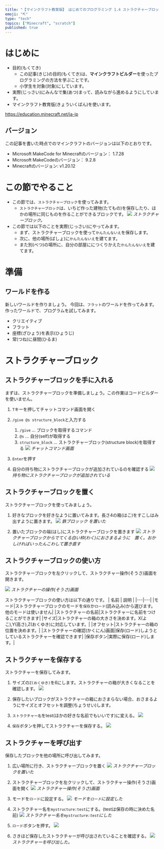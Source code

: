 ```yaml
---
title: "【マインクラフト教育版】 はじめてのプログラミング 1.4 ストラクチャーブロックを使ってみよう"
emoji: "⛏️"
type: "tech"
topics: ["Minecraft", "scratch"]
published: true
---
```


# はじめに
- 目的(もくてき)
  - この記事(きじ)の目的(もくてき)は、**マインクラフトビルダー**を使ったプログラミングの方法を学ぶことです。
  - 小学生を対象(対象)にしています。
- 実際(じっさい)にみんなで集(あつ)まって、読みながら進めるようにしています。
- マインクラフト教育版(きょういくばん)を使います。

https://education.minecraft.net/ja-jp

## バージョン
この記事を書いた時点でのマインクラフトのバージョンは以下のとおりです。
- Microsoft MakeCode for Minecraftのバージョン：  1.7.28
- Microsoft MakeCodeのバージョン：  9.2.8
- Minecraftのバージョン:   v1.20.12

# この節でやること
- この節では、`ストラクチャーブロック`を使ってみます。
  - `ストラクチャーブロック`は、いちど作った建物(たてもの)を保存したり、ほかの場所に同じものを作ることができるブロックです。
![](/images/build_town-14-structure_block/2024-07-23-06-10-06.png)
*ストラクチャーブロック。*
- この節では以下のことを実際(じっさい)にやってみます。
  - まず、ストラクチャーブロックを使って`かんたんないえ`を保存します。
  - 次に、他の場所(ばしょ)に`かんたんないえ`を建てます。
  - また別(べつ)の場所に、自分の部屋ににつくりかえた`かんたんないえ`を建てます。

# 準備
## ワールドを作る
新しいワールドを作りましょう。
今回は、`フラット`のワールドを作ってみます。
作ったワールドで、プログラムを試してみます。
- クリエイティブ
- フラット
- 座標(ざひょう)を表示(ひょうじ)
- 常(つね)に昼間(ひるま)

# ストラクチャーブロック
## ストラクチャーブロックを手に入れる
まずは、ストラクチャーブロックを準備しましょう。この作業はコードビルダーを使いません。

1. `T`キーを押してチャットコマンド画面を開く
2. `/give @s structure_block`と入力する
   1. `/give` ... ブロックを取得するコマンド
   2. `@s` ... 自分(self)が取得する
   3. `structure_block` ... ストラクチャーブロック(structure block)を取得する
![](/images/build_town-14-structure_block/2024-07-23-06-17-34.png)
*チャットコマンド画面*
3. `Enter`を押す

4. 自分の持ち物にストラクチャーブロックが追加されているのを確認する
![](/images/build_town-14-structure_block/2024-07-23-06-23-05.png)
*持ち物にストラクチャーブロックが追加されている*

## ストラクチャーブロックを置く
ストラクチャーブロックを使ってみましょう。

1. 好きなブロックを好きなように置いてみます。長さ4の箱(はこ)をすこしはみ出すように置きます。
![](/images/build_town-14-structure_block/2024-07-31-06-16-51.png)
*鉄ブロッック を置いた*

1. 置いたブロックの端(はし)にストラクチャーブロックを置きます
![](/images/build_town-14-structure_block/2024-07-31-05-43-04.png)
*ストラクチャーブロックからでてくる白い枠(わく)におさまるように　置く。おかしければいったんこわして置き直す*

## ストラクチャーブロックの使い方
ストラクチャーブロックを左クリックして、ストラクチャー操作(そうさ)画面を開きます。

![](/images/build_town-14-structure_block/structure_block_howto.png)
*ストラクチャーの操作(そうさ)画面* 

ストラクチャーブロックの使い方は以下の通りです。
| 名前 | 説明 |
|---|---|
|モード|ストラクチャーブロックのモードを`保存`か`ロード`(読み込み)から選びます。他のモードは使いません|
|ストラクチャーの名前|ストラクチャーに名前をつけることができます|
|サイズ|ストラクチャーの箱の大きさを決めます。X(よこ),Y(高さ),Z(おくゆき)に対応しています。|
|オフセット|ストラクチャーの箱の位置を決めます。|
|ストラクチャーの確認(かくにん)画面|保存(ロード)しようとしているストラクチャーを確認できます|
|保存ボタン|実際に保存(ロード)します。|

## ストラクチャーを保存する
ストラクチャーを保存してみます。



1. サイズの`Z(おくゆき)`を6にします。ストラクチャーの箱が大きくなることを確認します。
![](/images/build_town-14-structure_block/2024-07-31-06-23-16.png)

2. 保存したいブロックがストラクチャーの箱におさまらない場合、おさまるようにサイズとオフセットを調整(ちょうせい)します。

3. `ストラクチャー名`をtest(ほかの好きな名前でもいいです)に変える。
![](/images/build_town-14-structure_block/2024-07-31-22-16-14.png)

4. `保存`ボタンを押してストラクチャーを保存する。
![](/images/build_town-14-structure_block/2024-07-31-22-19-02.png)

## ストラクチャーを呼び出す
保存したブロックを他の場所に呼び出してみます。

1. 広い場所に行き、ストラクチャーブロックを置く
![](/images/build_town-14-structure_block/2024-07-31-22-21-29.png)
*ストラクチャーブロックを置いた*

2. ストラクチャーブロックを左クリックして、ストラクチャー操作(そうさ)画面を開く
![](/images/build_town-14-structure_block/2024-07-31-22-23-24.png)
*ストラクチャー操作(そうさ)画面*

3. モードを`ロード`に設定する。
![](/images/build_town-14-structure_block/2024-07-31-22-24-01.png)
*モードを`ロード`に設定した*

4. ストラクチャー名を`mystructure:test`にする。(testは保存の時に決めた名前)
![](/images/build_town-14-structure_block/2024-07-31-22-24-01.png)
*ストラクチャー名を`mystructure:test`にした* 

5. `ロード`ボタンを押す。
![](/images/build_town-14-structure_block/2024-07-31-22-27-25.png)

6. さきほど保存したストラクチャーが呼び出されていることを確認する。
![](/images/build_town-14-structure_block/2024-07-31-22-29-37.png)
*ストラクチャーを呼び出した。*